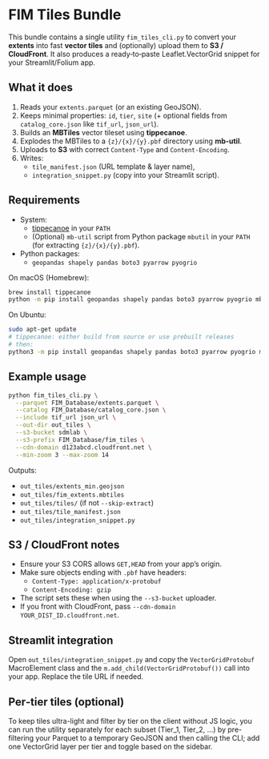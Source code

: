 # FIM Tiles Bundle

This bundle contains a single utility `fim_tiles_cli.py` to convert your **extents** into fast **vector tiles** and (optionally) upload them to **S3 / CloudFront**. It also produces a ready‑to‑paste Leaflet.VectorGrid snippet for your Streamlit/Folium app.

## What it does

1. Reads your `extents.parquet` (or an existing GeoJSON).
2. Keeps minimal properties: `id`, `tier`, `site` (+ optional fields from `catalog_core.json` like `tif_url`, `json_url`).
3. Builds an **MBTiles** vector tileset using **tippecanoe**.
4. Explodes the MBTiles to a `{z}/{x}/{y}.pbf` directory using **mb-util**.
5. Uploads to **S3** with correct `Content-Type` and `Content-Encoding`.
6. Writes:
   - `tile_manifest.json` (URL template & layer name),
   - `integration_snippet.py` (copy into your Streamlit script).

## Requirements

- System:
  - [tippecanoe](https://github.com/mapbox/tippecanoe) in your `PATH`
  - (Optional) `mb-util` script from Python package `mbutil` in your `PATH` (for extracting `{z}/{x}/{y}.pbf`).
- Python packages:
  - `geopandas shapely pandas boto3 pyarrow pyogrio`

On macOS (Homebrew):
```bash
brew install tippecanoe
python -m pip install geopandas shapely pandas boto3 pyarrow pyogrio mbutil
```

On Ubuntu:
```bash
sudo apt-get update
# tippecanoe: either build from source or use prebuilt releases
# then:
python3 -m pip install geopandas shapely pandas boto3 pyarrow pyogrio mbutil
```

## Example usage

```bash
python fim_tiles_cli.py \
  --parquet FIM_Database/extents.parquet \
  --catalog FIM_Database/catalog_core.json \
  --include tif_url json_url \
  --out-dir out_tiles \
  --s3-bucket sdmlab \
  --s3-prefix FIM_Database/fim_tiles \
  --cdn-domain d123abcd.cloudfront.net \
  --min-zoom 3 --max-zoom 14
```

Outputs:
- `out_tiles/extents_min.geojson`
- `out_tiles/fim_extents.mbtiles`
- `out_tiles/tiles/` (if not `--skip-extract`)
- `out_tiles/tile_manifest.json`
- `out_tiles/integration_snippet.py`

## S3 / CloudFront notes

- Ensure your S3 CORS allows `GET,HEAD` from your app’s origin.
- Make sure objects ending with `.pbf` have headers:
  - `Content-Type: application/x-protobuf`
  - `Content-Encoding: gzip`
- The script sets these when using the `--s3-bucket` uploader.
- If you front with CloudFront, pass `--cdn-domain YOUR_DIST_ID.cloudfront.net`.

## Streamlit integration

Open `out_tiles/integration_snippet.py` and copy the `VectorGridProtobuf` MacroElement class and the `m.add_child(VectorGridProtobuf())` call into your app. Replace the tile URL if needed.

## Per‑tier tiles (optional)

To keep tiles ultra-light and filter by tier on the client without JS logic, you can run the utility separately for each subset (Tier_1, Tier_2, …) by pre-filtering your Parquet to a temporary GeoJSON and then calling the CLI; add one VectorGrid layer per tier and toggle based on the sidebar.
